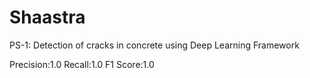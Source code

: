 # Shaastra
PS-1: Detection of cracks in concrete using Deep Learning Framework

Precision:1.0
Recall:1.0
F1 Score:1.0
